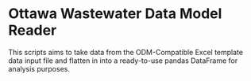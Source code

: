 # Ottawa Wastewater Data Model Reader

This scripts aims to take data from the ODM-Compatible Excel template data input file and flatten in into a ready-to-use pandas DataFrame for analysis purposes.

